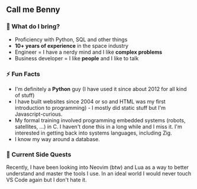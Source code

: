 ## Call me Benny

### 👯 What do I bring?
- Proficiency with Python, SQL and other things
- **10+ years of experience** in the space industry
- Engineer = I have a nerdy mind and I like **complex problems**
- Business developer = I like **people** and I like to talk

### ⚡ Fun Facts
- I'm definitely a **Python** guy (I have used it since about 2012 for all kind of stuff)
- I have built websites since 2004 or so and HTML was my first introduction to programming) - I mostly did static stuff but I'm Javascript-curious.
- My formal training involved programming embedded systems (robots, satellites, ...) in C. I haven't done this in a long while and I miss it. I'm interested in getting back into systems languages, including Zig.
- I know my way around a database.

### 🌱 Current Side Quests
Recently, I have been looking into Neovim (btw) and Lua as a way to better understand and master the tools I use. In an ideal world I would never touch VS Code again but I don't hate it.
